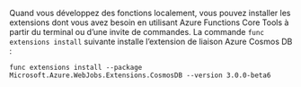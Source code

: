 Quand vous développez des fonctions localement, vous pouvez installer les extensions dont vous avez besoin en utilisant Azure Functions Core Tools à partir du terminal ou d’une invite de commandes. La commande `func extensions install` suivante installe l’extension de liaison Azure Cosmos DB :

```
func extensions install --package Microsoft.Azure.WebJobs.Extensions.CosmosDB --version 3.0.0-beta6 
```
